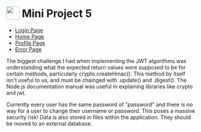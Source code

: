 # <img src="../images/MP5.svg" alt="" width="35" height="36" style="vertical-align: bottom"> Mini Project 5

  * [Login Page](templates/login.html)
  * [Home Page](templates/home.html)
  * [Profile Page](templates/profile.html)
  * [Error Page](templates/error.html)

  The biggest challenge I had when implementing the JWT algorithms was understanding what the expected return values were supposed to be for certain
  methods, particularly crypto.createHmac(). This method by itself isn't useful to us, and must be chainged with .update() and .digest(). The Node.js
  documentation manual was useful in explaining libraries like crypto and jwt.

  Currently every user has the same password of "password" and there is no way for a user to change their username or password. This poses a massive
  security risk! Data is also stored in files within the application. They should be moved to an external database. 
